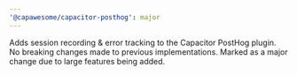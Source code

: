 ```yaml
---
'@capawesome/capacitor-posthog': major
---
```


Adds session recording & error tracking to the Capacitor PostHog plugin. No breaking changes made to previous implementations. Marked as a major change due to large features being added.
